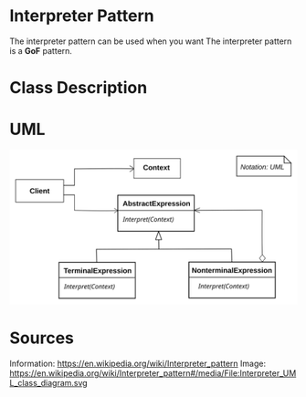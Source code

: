 # Interpreter Pattern

The interpreter pattern can be used when you want 
The interpreter pattern is a **GoF** pattern.

# Class Description


# UML

![UML](../../../resource/Interpreter_UML.png)

# Sources

Information: https://en.wikipedia.org/wiki/Interpreter_pattern
Image: https://en.wikipedia.org/wiki/Interpreter_pattern#/media/File:Interpreter_UML_class_diagram.svg
